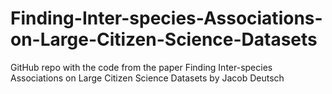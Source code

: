 # Finding-Inter-species-Associations-on-Large-Citizen-Science-Datasets
GitHub repo with the code from the paper Finding Inter-species Associations on Large Citizen Science Datasets by Jacob Deutsch
